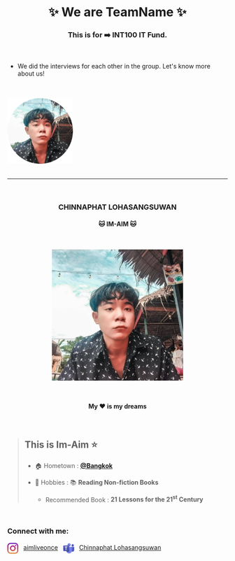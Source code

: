 <h1 align="center">✨ We are TeamName ✨</h1>
<h3 align="center">This is for ➡️ INT100 IT Fund.</h3> <br>

- We did the interviews for each other in the group. Let's know more about us! <br><br><br>

<span align="left">
   <a href="#ImAim"><img src="img/ImAim-modified.png" alt="ImAim pic" width="150" height="150"></a> &nbsp&nbsp&nbsp&nbsp
</span> <br><br>

---

<br>
<h3 align="center" id="ImAim">CHINNAPHAT LOHASANGSUWAN</h3>
<h4 align="center">🐱 IM-AIM 🐱</h4> <br>
<p align="center">
  <img src="img/ImAim.jpg" alt="ImAim pic" width="300" height="300" align="center">
</p> <br>
<h4 align="center">My ❤️ is my dreams</h4>
<br>

> ## This is Im-Aim ⭐
> - 🏠 Hometown : <a href="https://goo.gl/maps/yU2Tp5cS9xmkh7Xk7" target="_blank">**@Bangkok**</a>
>
> - 💖 Hobbies : 📚 **Reading Non-fiction Books**
>
>   - Recommended Book : **21 Lessons for the 21<sup>st</sup> Century**

<br>
<h3 align="left">Connect with me:</h3>
<p align="left">
<img src="img/instagram.png" align="center" alt="instagram" height="25" width="25">
&nbsp
<a href="https://instagram.com/aimliveonce">aimliveonce</a>
&nbsp
<img src="img/microsoft-team.png" align="center" alt="microsoft-team" height="25" width="25">
&nbsp
<a href="https://mail.google.com/mail/?to=chinnaphat.loha@kmutt.ac.th&bcc=chinnaphat.loha@kmutt.ac.th&subject=Chat with me in Team#compose" title="Leave Your Microsoft Email Here">Chinnaphat Lohasangsuwan</a>
</p>
